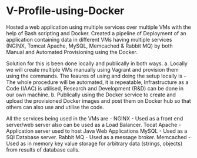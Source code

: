 # **V-Profile-using-Docker**
Hosted a web application using multiple services over multiple VMs with the help of Bash scripting and Docker.
Created a pipeline of Deployment of an application containing data in different VMs having multiple services (NGINX, Tomcat Apache, MySQL, Memcached & Rabbit MQ) by both Manual and Automated Provisioning using the Docker.

Solution for this is been done locally and publically in both ways.
a. Locally we will create multiple VMs manually using Vagrant and provision them using the commands.
The feaures of using and doing the setup locally is - The whole procedure will be automated, it is repeatable, Infrastructure as a Code (IAAC) is utilised, Research and Development (R&D) can be done in our own machine.
b. Publically using the Docker service to create and upload the provisioned Docker images and post them on Docker hub so that others can also use and utilise the code.

All the services being used in the VMs are -
NGINX - Used as a front end server/web server also can be used as a Load Balancer.
Tocat Apache - Application server used to host Java Web Applications
MySQL - Used as a SQl Database server.
Rabbit MQ - Used as a message broker.
Memcached - Used as in memory key value storage for arbitrary data (strings, objects) from results of database calls.
